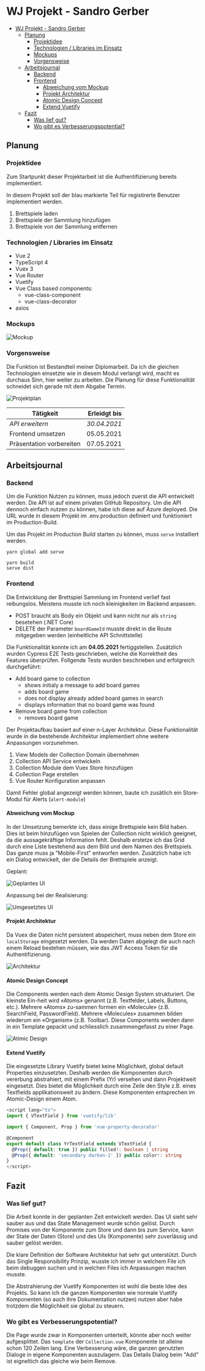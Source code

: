 # WJ Projekt - Sandro Gerber

- [WJ Projekt - Sandro Gerber](#wj-projekt---sandro-gerber)
  - [Planung](#planung)
    - [Projektidee](#projektidee)
    - [Technologien / Libraries im Einsatz](#technologien--libraries-im-einsatz)
    - [Mockups](#mockups)
    - [Vorgensweise](#vorgensweise)
  - [Arbeitsjournal](#arbeitsjournal)
    - [Backend](#backend)
    - [Frontend](#frontend)
      - [Abweichung vom Mockup](#abweichung-vom-mockup)
      - [Projekt Architektur](#projekt-architektur)
      - [Atomic Design Concept](#atomic-design-concept)
      - [Extend Vuetify](#extend-vuetify)
  - [Fazit](#fazit)
    - [Was lief gut?](#was-lief-gut)
    - [Wo gibt es Verbesserungspotential?](#wo-gibt-es-verbesserungspotential)

## Planung

### Projektidee

Zum Startpunkt dieser Projektarbeit ist die Authentifizierung bereits implementiert.

In diesem Projekt soll der blau markierte Teil für registirerte Benutzer implementiert werden.

1. Brettspiele laden
2. Brettspiele der Sammlung hinzufügen
3. Brettspiele von der Sammlung entfernen

### Technologien / Libraries im Einsatz

- Vue 2
- TypeScript 4
- Vuex 3
- Vue Router
- Vuetify
- Vue Class based components:
  - vue-class-component
  - vue-class-decorator
- axios

### Mockups

![Mockup](/assets/wj_mockup.png)

### Vorgensweise

Die Funktion ist Bestandteil meiner Diplomarbeit. Da ich die gleichen Technologien einsetzte wie in diesem Modul verlangt wird, macht es durchaus Sinn, hier weiter zu arbeiten. Die Planung für diese Funktionalität schneidet sich gerade mit dem Abgabe Termin.

![Projektplan](/assets/wj_projektplan.png)

| Tätigkeit                | Erleidgt bis |
| ------------------------ | -----------: |
| _API erweitern_          | _30.04.2021_ |
| Frontend umsetzen        |   05.05.2021 |
| Präsentation vorbereiten |   07.05.2021 |

## Arbeitsjournal

### Backend

Um die Funktion Nutzen zu können, muss jedoch zuerst die API entwickelt werden. Die API ist auf einem privaten GitHub Repository. Um die API dennoch einfach nutzen zu können, habe ich diese auf Azure deployed. Die URL wurde in diesem Projekt im .env.production definiert und funktioniert im Production-Build.

Um das Projekt im Production Build starten zu können, muss `serve` installiert werden.

```
yarn global add serve
```

```
yarn build
serve dist
```

### Frontend

Die Entwicklung der Brettspiel Sammlung im Frontend verlief fast reibungslos. Meistens musste ich noch kleinigkeiten im Backend anpassen.

- POST braucht als Body ein Objekt und kann nicht nur als `string` besetehen (.NET Core)
- DELETE der Parameter `boardGameId` musste direkt in die Route mitgegeben werden (einheitliche API Schnittstelle)

Die Funktionalität konnte ich am **04.05.2021** fertiggstellen. Zusätzlich wurden Cypress E2E Tests geschrieben, welche die Korrektheit des Features überprüfen. Follgende Tests wurden beschrieben und erfolgreich durchgeführt:

- Add board game to collection
  - shows initialy a message to add board games
  - adds board game
  - does not display already added board games in search
  - displays information that no board game was found
- Remove board game from collection
  - removes board game

Der Projektaufbau basiert auf einer n-Layer Architektur. Diese Funktionalität wurde in die bestehende Architektur implementiert ohne weitere Anpassungen vorzunehmen.

1. View Models der Collection Domain übernehmen
2. Collection API Service entwickeln
3. Collection Module dem Vuex Store hinzufügen
4. Collection Page erstellen
5. Vue Router Konfiguration anpassen

Damit Fehler global angezeigt werden können, baute ich zusätlich ein Store-Modul für Alerts (`alert-module`)

#### Abweichung vom Mockup

In der Umsetzung bemerkte ich, dass einige Brettspiele kein Bild haben. Dies ist beim hinzufügen von Spielen der Collection nicht wirklich geeignet, da die aussagekräftige Information fehlt. Deshalb erstetze ich das Grid durch eine Liste bestehend aus dem Bild und dem Namen des Brettspiels. Das ganze muss ja "Mobile-First" entworfen werden. Zusätzlich habe ich ein Dialog entwickelt, der die Details der Brettspiele anzeigt.

Geplant:

![Geplantes UI](/assets/wj_planned.png)

Anpassung bei der Realisierung:

![Umgesetztes UI](/assets/wj_implementation.png)

#### Projekt Architektur

Da Vuex die Daten nicht persistent abspeichert, muss neben dem Store ein `localStorage` eingesetzt werden. Da werden Daten abgelegt die auch nach einem Reload bestehen müssen, wie das JWT Access Token für die Authentifizierung.

![Architektur](/assets/wj_architektur.png)

#### Atomic Design Concept

Die Components werden nach dem Atomic Design System strukturiert. Die kleinste Ein-heit wird «Atoms» genannt (z.B. Textfelder, Labels, Buttons, etc.). Mehrere «Atoms» zu-sammen formen ein «Molecule» (z.B. SearchField, PasswordField). Mehrere «Molecules» zusammen bilden wiederum ein «Organism» (z.B. Toolbar). Diese Components werden dann in ein Template gepackt und schliesslich zusammengefasst zu einer Page.

![Atimic Design](/assets/wj_atomic.png)

#### Extend Vuetify

Die eingesetzte Library Vuetify bietet keine Möglichkeit, global default Properties einzusetzten. Deshalb werden die Komponenten durch vererbung abstrahiert, mit einem Prefix (Yr) versehen und dann Projektweit eingesetzt. Dies bietet die Möglichkeit durch eine Zeile den Style z.B. eines Textfields applikationsweit zu ändern. Diese Komponenten entsprechen im Atomic-Design einem Atom.

```ts
<script lang="ts">
import { VTextField } from 'vuetify/lib'

import { Component, Prop } from 'vue-property-decorator'

@Component
export default class YrTextField extends VTextField {
  @Prop({ default: true }) public filled!: boolean | string
  @Prop({ default: 'secondary darken-1' }) public color!: string
}
</script>
```

## Fazit

### Was lief gut?

Die Arbeit konnte in der geplanten Zeit entwickelt werden. Das UI sieht sehr sauber aus und das State Management wurde schön gelöst. Durch Promises von der Komponente zum Store und dann bis zum Service, kann der State der Daten (Store) und des UIs (Komponente) sehr zuverlässig und sauber gelöst werden.

Die klare Definition der Software Architektur hat sehr gut unterstützt. Durch das Single Responsibility Prinzip, wusste ich immer in welchem File ich beim debuggen suchen und in welchen Files ich Anpassungen machen musste.

Die Abstrahierung der Vuetify Komponenten ist wohl die beste Idee des Projekts. So kann ich die ganzen Komponenten wie normale Vuetify Komponenten (so auch ihre Dokumentation nutzen) nutzen aber habe trotzdem die Möglichkeit sie global zu steuern.

### Wo gibt es Verbesserungspotential?

Die Page wurde zwar in Komponenten unterteilt, könnte aber noch weiter aufgesplittet. Das `template` der `Collection.vue` Komponente ist alleine schon 120 Zeilen lang. Eine Verbesserung wäre, die ganzen genutzten Dialoge in eigene Komponenten auszulagern. Das Details Dialog beim "Add" ist eigneltich das gleiche wie beim Remove.
